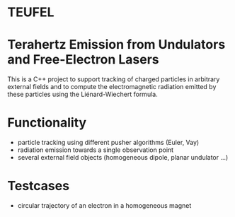 # TEUFEL
Terahertz Emission from Undulators and Free-Electron Lasers
=======================================

This is a C++ project to support tracking of charged particles in
arbitrary external fields and to compute the electromagnetic radiation
emitted by these particles using the Liénard-Wiechert formula.

Functionality
=============
- particle tracking using different pusher algorithms (Euler, Vay)
- radiation emission towards a single observation point
- several external field objects (homogeneous dipole, planar undulator ...)

Testcases
=========
- circular trajectory of an electron in a homogeneous magnet
